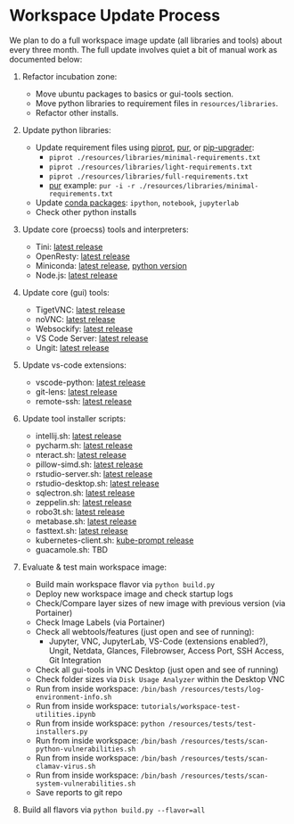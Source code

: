 # Workspace Update Process

We plan to do a full workspace image update (all libraries and tools) about every three month. The full update involves quiet a bit of manual work as documented below:

1. Refactor incubation zone:
   - Move ubuntu packages to basics or gui-tools section.
   - Move python libraries to requirement files in `resources/libraries`.
   - Refactor other installs.

2. Update python libraries:
   - Update requirement files using [piprot](https://github.com/sesh/piprot), [pur](https://github.com/alanhamlett/pip-update-requirements), or [pip-upgrader](https://github.com/simion/pip-upgrader):
     - `piprot ./resources/libraries/minimal-requirements.txt`
     - `piprot ./resources/libraries/light-requirements.txt`
     - `piprot ./resources/libraries/full-requirements.txt`
     - [pur](https://github.com/alanhamlett/pip-update-requirements) example: `pur -i -r ./resources/libraries/minimal-requirements.txt`
   - Update [conda packages](https://anaconda.org/conda-forge/): `ipython`, `notebook`, `jupyterlab`
   - Check other python installs

3. Update core (proecss) tools and interpreters:
   - Tini: [latest release](https://github.com/krallin/tini/releases/latest)
   - OpenResty: [latest release](https://openresty.org/en/download.html)
   - Miniconda: [latest release](https://repo.continuum.io/miniconda/), [python version](https://anaconda.org/conda-forge/python)
   - Node.js: [latest release](https://nodejs.org/en/download/current/)

4. Update core (gui) tools:
   - TigetVNC: [latest release](https://dl.bintray.com/tigervnc/stable/)
   - noVNC: [latest release](https://github.com/novnc/noVNC/releases/latest)
   - Websockify: [latest release](https://github.com/novnc/websockify/releases/latest)
   - VS Code Server: [latest release](https://github.com/cdr/code-server/releases/latest)
   - Ungit: [latest release](https://www.npmjs.com/package/ungit)

5. Update vs-code extensions:

   - vscode-python: [latest release](https://github.com/microsoft/vscode-python/releases/latest)
   - git-lens: [latest release](https://github.com/eamodio/vscode-gitlens/releases/latest)
   - remote-ssh: [latest release](https://marketplace.visualstudio.com/items?itemName=ms-vscode-remote.remote-ssh)

6. Update tool installer scripts:
   - intellij.sh: [latest release](https://www.jetbrains.com/idea/download/other.html)
   - pycharm.sh: [latest release](https://www.jetbrains.com/pycharm/download/other.html)
   - nteract.sh: [latest release](https://github.com/nteract/nteract/releases/latest)
   - pillow-simd.sh: [latest release](https://pypi.org/project/Pillow-SIMD/#history)
   - rstudio-server.sh: [latest release](https://www.rstudio.com/products/rstudio/download-server/)
   - rstudio-desktop.sh: [latest release](https://www.rstudio.com/products/rstudio/download/#download)
   - sqlectron.sh: [latest release](https://github.com/sqlectron/sqlectron-gui/releases/latest)
   - zeppelin.sh: [latest release](http://zeppelin.apache.org/download.html)
   - robo3t.sh: [latest release](https://github.com/Studio3T/robomongo/releases/latest)
   - metabase.sh: [latest release](https://github.com/metabase/metabase/releases/latest)
   - fasttext.sh: [latest release](https://github.com/facebookresearch/fastText/releases/latest)
   - kubernetes-client.sh: [kube-prompt release](https://github.com/c-bata/kube-prompt/releases/latest)
   - guacamole.sh: TBD
  
7. Evaluate & test main workspace image:
   - Build main workspace flavor via `python build.py`
   - Deploy new workspace image and check startup logs
   - Check/Compare layer sizes of new image with previous version (via Portainer)
   - Check Image Labels (via Portainer)
   - Check all webtools/features (just open and see of running):
     - Jupyter, VNC, JupyterLab, VS-Code (extensions enabled?), Ungit, Netdata, Glances, Filebrowser, Access Port, SSH Access, Git Integration
   - Check all gui-tools in VNC Desktop (just open and see of running)
   - Check folder sizes via `Disk Usage Analyzer` within the Desktop VNC
   - Run from inside workspace: `/bin/bash /resources/tests/log-environment-info.sh`
   - Run from inside workspace: `tutorials/workspace-test-utilities.ipynb`
   - Run from inside workspace: `python /resources/tests/test-installers.py`
   - Run from inside workspace: `/bin/bash /resources/tests/scan-python-vulnerabilities.sh`
   - Run from inside workspace: `/bin/bash /resources/tests/scan-clamav-virus.sh`
   - Run from inside workspace: `/bin/bash /resources/tests/scan-system-vulnerabilities.sh`
   - Save reports to git repo

8. Build all flavors via `python build.py --flavor=all`
